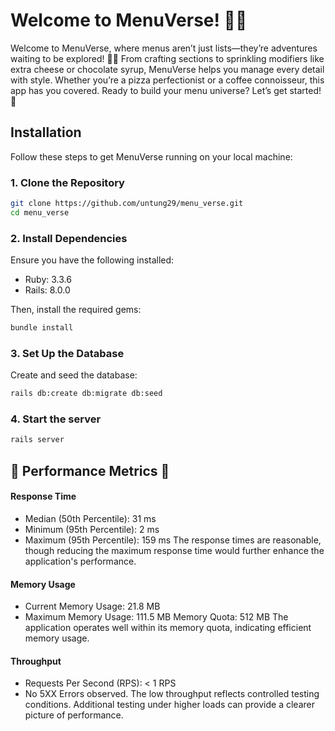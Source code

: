 # Welcome to MenuVerse! 🌌🍔

Welcome to MenuVerse, where menus aren’t just lists—they’re adventures waiting to be explored! 🍔✨ From crafting sections to sprinkling modifiers like extra cheese or chocolate syrup, MenuVerse helps you manage every detail with style. Whether you’re a pizza perfectionist or a coffee connoisseur, this app has you covered. Ready to build your menu universe? Let’s get started! 🚀

## **Installation**

Follow these steps to get MenuVerse running on your local machine:

### **1. Clone the Repository**

```bash
git clone https://github.com/untung29/menu_verse.git
cd menu_verse
```

### 2. Install Dependencies

Ensure you have the following installed:

- Ruby: 3.3.6
- Rails: 8.0.0

Then, install the required gems:

```bash
bundle install
```

### 3. Set Up the Database

Create and seed the database:

```bash
rails db:create db:migrate db:seed
```

### 4. Start the server

```bash
rails server
```

## **🚀 Performance Metrics 🚀**

#### Response Time

* Median (50th Percentile): 31 ms
* Minimum (95th Percentile): 2 ms
* Maximum (95th Percentile): 159 ms
The response times are reasonable, though reducing the maximum response time would further enhance the application's performance.

#### Memory Usage

* Current Memory Usage: 21.8 MB
* Maximum Memory Usage: 111.5 MB
Memory Quota: 512 MB
The application operates well within its memory quota, indicating efficient memory usage.

#### Throughput

* Requests Per Second (RPS): < 1 RPS
* No 5XX Errors observed.
The low throughput reflects controlled testing conditions. 
Additional testing under higher loads can provide a clearer picture of performance.
